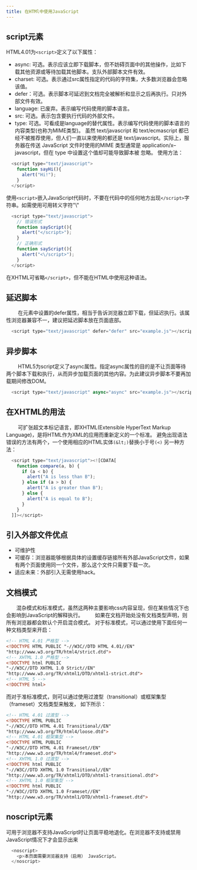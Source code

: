 ```yaml
---
title: 在HTMl中使用JavaScript
---
```

## script元素
HTML4.01为`<script>`定义了以下属性：
* async: 可选。表示应该立即下载脚本，但不妨碍页面中的其他操作，比如下载其他资源或等待加载其他脚本。支队外部脚本文件有效。
* charset: 可选。表示通过src属性指定的代码的字符集，大多数浏览器会忽略该值。
* defer：可选。表示脚本可延迟到文档完全被解析和显示之后再执行。只对外部文件有效。
* language: 已废弃。表示编写代码使用的脚本语言。
* src: 可选。表示包含要执行代码的外部文件。
* type: 可选。可看成是language的替代属性。表示编写代码使用的脚本语言的内容类型(也称为MIME类型)。
虽然 text/javascript 和 text/ecmascript 都已经不被推荐使用，但人们一直以来使用的都还是
text/javascript。实际上，服务器在传送 JavaScript 文件时使用的MIME 类型通常是
application/x–javascript，但在 type 中设置这个值却可能导致脚本被
忽略。
使用方法：
```js
  <script type="text/javascript">
    function sayHi(){
      alert("Hi!");
    }
  </script>
```
使用`<script>`嵌入JavaScript代码时，不要在代码中的任何地方出现`</script>`字符串。如需使用可用转义字符"\\"
```js
  <script type="text/javascript">
    // 错误形式
    function sayScript(){
      alert("</script>");
    }
    // 正确形式
    function sayScript(){
      alert("<\/script>");
    }
  </script>
```
在XHTML可省略`</script>`，但不能在HTML中使用这种语法。

## 延迟脚本
　　 在元素中设置的defer属性，相当于告诉浏览器立即下载，但延迟执行。该属性浏览器兼容不一，建议把延迟脚本放在页面底部。
```js
  <script type="text/javascript" defer="defer" src="example.js"></script>
```

## 异步脚本
　　 HTML5为script定义了async属性。指定async属性的目的是不让页面等待两个脚本下载和执行，从而异步加载页面的其他内容。为此建议异步脚本不要再加载期间修改DOM。
```js
  <script type="text/javascript" async="async" src="example.js"></script>
```

## 在XHTML的用法
　　 可扩张超文本标记语言，即XHTML(Extensible HyperText Markup Language)，是将HTML作为XML的应用而重新定义的一个标准。
避免出现语法错误的方法有两个，一个使用相应的HTML实体`(&lt;)`替换小于号`(<)`
另一种方法：
```js
  <script type="text/javascript"><![CDATA[
    function compare(a, b) {
      if (a < b) {
        alert("A is less than B");
      } else if (a > b) {
        alert("A is greater than B");
      } else {
        alert("A is equal to B");
      }
    }
  ]]></script>
```

## 引入外部文件优点
* 可维护性
* 可缓存：浏览器能够根据具体的设置缓存链接所有外部JavaScript文件，如果有两个页面使用同一个文件，那么这个文件只需要下载一次。
* 适应未来：外部引入无需使用hack。

## 文档模式
　　混杂模式和标准模式，虽然这两种主要影响css内容呈现，但在某些情况下也会影响到JavaScript的解释执行。
　　如果在文档开始处没有文档类型声明，则所有浏览器都会默认个开启混合模式。
对于标准模式，可以通过使用下面任何一种文档类型来开启：
```html
<!-- HTML 4.01 严格型 -->
<!DOCTYPE HTML PUBLIC "-//W3C//DTD HTML 4.01//EN"
"http://www.w3.org/TR/html4/strict.dtd">
<!-- XHTML 1.0 严格型 -->
<!DOCTYPE html PUBLIC
"-//W3C//DTD XHTML 1.0 Strict//EN"
"http://www.w3.org/TR/xhtml1/DTD/xhtml1-strict.dtd">
<!-- HTML 5 -->
<!DOCTYPE html>
```
而对于准标准模式，则可以通过使用过渡型（transitional）或框架集型（frameset）文档类型来触发，
如下所示：
```html
<!-- HTML 4.01 过渡型 -->
<!DOCTYPE HTML PUBLIC
"-//W3C//DTD HTML 4.01 Transitional//EN"
"http://www.w3.org/TR/html4/loose.dtd">
<!-- HTML 4.01 框架集型 -->
<!DOCTYPE HTML PUBLIC
"-//W3C//DTD HTML 4.01 Frameset//EN"
"http://www.w3.org/TR/html4/frameset.dtd">
<!-- XHTML 1.0 过渡型 -->
<!DOCTYPE html PUBLIC
"-//W3C//DTD XHTML 1.0 Transitional//EN"
"http://www.w3.org/TR/xhtml1/DTD/xhtml1-transitional.dtd">
<!-- XHTML 1.0 框架集型 -->
<!DOCTYPE html PUBLIC
"-//W3C//DTD XHTML 1.0 Frameset//EN"
"http://www.w3.org/TR/xhtml1/DTD/xhtml1-frameset.dtd">
```

## noscript元素
可用于浏览器不支持JavaScript时让页面平稳地退化。在浏览器不支持或禁用JavaScript情况下才会显示出来
```js
  <noscript>
    <p>本页面需要浏览器支持（启用） JavaScript。
  </noscript>
```

